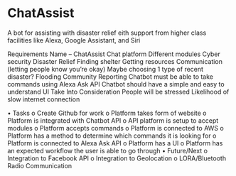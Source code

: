 # ChatAssist
A bot for assisting with disaster relief eith support from higher class facilities like Alexa, Google Assistant, and Siri

Requirements
	Name – ChatAssist
	Chat platform
	Different modules
		Cyber security
		Disaster Relief
			Finding shelter
			Getting resources
			Communication (letting people know you’re okay)
			Maybe choosing 1 type of recent disaster?
				Flooding
		Community Reporting
	Chatbot must be able to take commands using Alexa Ask API
	Chatbot should have a simple and easy to understand UI
Take Into Consideration
	People will be stressed
	Likelihood of slow internet connection


•	Tasks
	o	Create Github for work
	o	Platform takes form of website
	o	Platform is integrated with Chatbot API
	o	API platform is setup to accept modules
	o	Platform accepts commands
	o	Platform is connected to AWS
	o	Platform has a method to determine which commands it is looking for
	o	Platform is connected to Alexa Ask API
	o	Platform has a UI
	o	Platform has an expected workflow the user is able to go through
•	Future/Next
	o	Integration to Facebook API
	o	Integration to Geolocation
	o	LORA/Bluetooth Radio Communication
